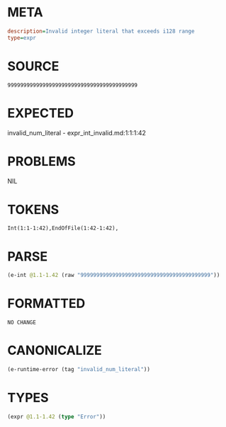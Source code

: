 # META
~~~ini
description=Invalid integer literal that exceeds i128 range
type=expr
~~~
# SOURCE
~~~roc
99999999999999999999999999999999999999999
~~~
# EXPECTED
invalid_num_literal - expr_int_invalid.md:1:1:1:42
# PROBLEMS
NIL
# TOKENS
~~~zig
Int(1:1-1:42),EndOfFile(1:42-1:42),
~~~
# PARSE
~~~clojure
(e-int @1.1-1.42 (raw "99999999999999999999999999999999999999999"))
~~~
# FORMATTED
~~~roc
NO CHANGE
~~~
# CANONICALIZE
~~~clojure
(e-runtime-error (tag "invalid_num_literal"))
~~~
# TYPES
~~~clojure
(expr @1.1-1.42 (type "Error"))
~~~
